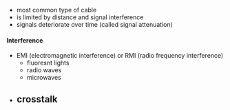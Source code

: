- most common type of cable
- is limited by distance and signal interference
- signals deteriorate over time (called signal attenuation)

#### Interference
- EMI (electromagnetic interference) or RMI (radio frequency interference)
	- fluoresnt lights
	- radio waves
	- microwaves
- crosstalk
	- 